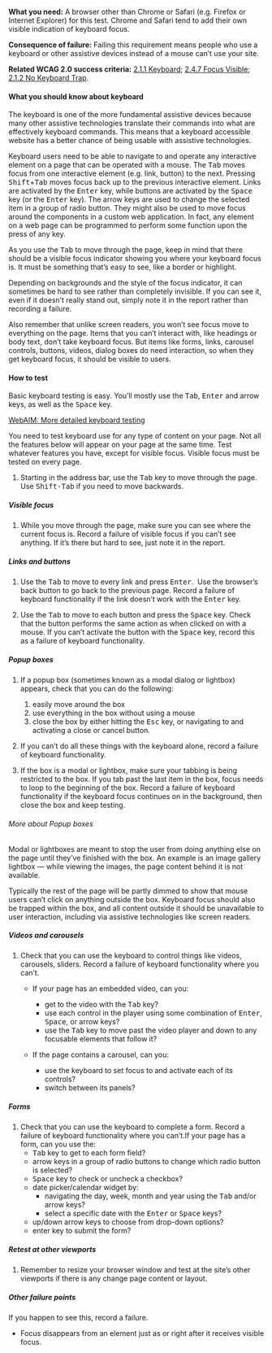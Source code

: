 **What you need:** A browser other than Chrome or Safari (e.g. Firefox or Internet Explorer) for this test. Chrome and Safari tend to add their own visible indication of keyboard focus.

**Consequence of failure:** Failing this requirement means people who use a keyboard or other assistive devices instead of a mouse can’t use your site.

**Related WCAG 2.0 success criteria:** [2.1.1 Keyboard](https://www.w3.org/TR/UNDERSTANDING-WCAG20/keyboard-operation-keyboard-operable.html); [2.4.7 Focus Visible](https://www.w3.org/TR/UNDERSTANDING-WCAG20/navigation-mechanisms-focus-visible.html); [2.1.2 No Keyboard Trap](https://www.w3.org/TR/UNDERSTANDING-WCAG20/keyboard-operation-trapping.html).

<div class="details" markdown="1">

#### What you should know about keyboard

The keyboard is one of the more fundamental assistive devices because many other assistive technologies translate their commands into what are effectively keyboard commands. This means that a keyboard accessible website has a better chance of being usable with assistive technologies.

Keyboard users need to be able to navigate to and operate any interactive element on a page that can be operated with a mouse. The <kbd>Tab</kbd> moves focus from one interactive element (e.g. link, button) to the next. Pressing <kbd>Shift</kbd>+<kbd>Tab</kbd> moves focus back up to the previous interactive element. Links are activated by the <kbd>Enter</kbd> key, while buttons are activated by the <kbd>Space</kbd> key (or the <kbd>Enter</kbd> key). The arrow keys are used to change the selected item in a group of radio button. They might also be used to move focus around the components in a custom web application. In fact, any element on a web page can be programmed to perform some function upon the press of any key.

As you use the <kbd>Tab</kbd> to move through the page, keep in mind that there should be a visible focus indicator showing you where your keyboard focus is. It must be something that’s easy to see, like a border or highlight.

Depending on backgrounds and the style of the focus indicator, it can sometimes be hard to see rather than completely invisible. If you can see it, even if it doesn’t really stand out, simply note it in the report rather than recording a failure.

Also remember that unlike screen readers, you won’t see focus move to everything on the page. Items that you can’t interact with, like headings or body text, don’t take keyboard focus. But items like forms, links, carousel controls, buttons, videos, dialog boxes do need interaction, so when they get keyboard focus, it should be visible to users.

</div>

#### How to test

Basic keyboard testing is easy. You’ll mostly use the <kbd>Tab</kbd>, <kbd>Enter</kbd> and arrow keys, as well as the <kbd>Space</kbd> key.

[WebAIM: More detailed keyboard testing](http://webaim.org/techniques/keyboard/#testing)

You need to test keyboard use for any type of content on your page. Not all the features below will appear on your page at the same time. Test whatever features you have, except for visible focus. Visible focus must be tested on every page.

1. Starting in the address bar, use the <kbd>Tab</kbd> key to move through the page. Use <kbd>Shift-Tab</kbd> if you need to move backwards.  

##### Visible focus 

1. While you move through the page, make sure you can see where the current focus is. Record a failure of visible focus if you can’t see anything. If it’s there but hard to see, just note it in the report.  

##### Links and buttons

1. Use the <kbd>Tab</kbd> to move to every link and press <kbd>Enter</kbd>.  Use the browser’s back button to go back to the previous page. Record a failure of keyboard functionality if the link doesn’t work with the <kbd>Enter</kbd> key.

2. Use the <kbd>Tab</kbd> to move to each button and press the <kbd>Space</kbd> key. Check that the button performs the same action as when clicked on with a mouse. If you can’t activate the button with the <kbd>Space</kbd> key, record this as a failure of keyboard functionality.  

##### Popup boxes

1. If a popup box (sometimes known as a modal dialog or lightbox) appears, check that you can do the following: 
    1. easily move around the box  
    2. use everything in the box without using a mouse 
    3. close the box by either hitting the <kbd>Esc</kbd> key, or navigating to and activating a close or cancel button. 

2. If you can’t do all these things with the keyboard alone, record a failure of keyboard functionality. 

3. If the box is a modal or lightbox, make sure your tabbing is being restricted to the box. If you tab past the last item in the box, focus needs to loop to the beginning of the box. Record a failure of keyboard functionality if the keyboard focus continues on in the background, then close the box and keep testing. 

<div class="details" markdown="1">

###### More about Popup boxes

Modal or lightboxes are meant to stop the user from doing anything else on the page until they’ve finished with the box. An example is an image gallery lightbox — while viewing the images, the page content behind it is not available.

Typically the rest of the page will be partly dimmed to show that mouse users can’t click on anything outside the box. Keyboard focus should also be trapped within the box, and all content outside it should be unavailable to user interaction, including via assistive technologies like screen readers.

</div>

##### Videos and carousels

1. Check that you can use the keyboard to control things like videos, carousels, sliders. Record a failure of keyboard functionality where you can’t. 

    * If your page has an embedded video, can you: 
        * get to the video with the <kbd>Tab</kbd> key? 
        * use each control in the player using some combination of <kbd>Enter</kbd>, <kbd>Space</kbd>, or arrow keys?  
        * use the <kbd>Tab</kbd> key to move past the video player and down to any focusable elements that follow it? 

    * If the page contains a carousel, can you: 
        * use the keyboard to set focus to and activate each of its controls? 
        * switch between its panels? 

##### Forms

1. Check that you can use the keyboard to complete a form. Record a failure of keyboard functionality where you can’t.If your page has a form, can you use the: 
    * <kbd>Tab</kbd> key to get to each form field? 
    * arrow keys in a group of radio buttons to change which radio button is selected? 
    * <kbd>Space</kbd> key to check or uncheck a checkbox?  
    * date picker/calendar widget by: 
        * navigating the day, week, month and year using the <kbd>Tab</kbd> and/or arrow keys? 
        * select a specific date with the <kbd>Enter</kbd> or <kbd>Space</kbd> keys? 
    * up/down arrow keys to choose from drop-down options? 
    * enter key to submit the form? 

##### Retest at other viewports

1. Remember to resize your browser window and test at the site’s other viewports if there is any change page content or layout. 

##### Other failure points 

If you happen to see this, record a failure.

* Focus disappears from an element just as or right after it receives visible focus.
